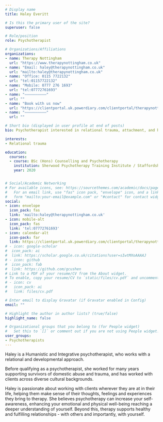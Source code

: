 ```yaml
---
# Display name
title: Haley Everitt

# Is this the primary user of the site?
superuser: false

# Role/position
role: Psychotherapist

# Organizations/Affiliations
organizations:
- name: Therapy Nottingham
  url: "https://www.therapynottingham.co.uk"
- name: "Email: haley@therapynottingham.co.uk"
  url: "mailto:haley@therapynottingham.co.uk"
- name: "Office: 0115 7722132"
  url: "tel:01157722132"
- name: "Mobile: 0777 276 1693"
  url: "tel:07772761693"
- name: "––––––––––"
  url: ""
- name: "Book with us now"
  url: "https://clientportal.uk.powerdiary.com/clientportal/therapynottingham"
- name: "––––––––––"
  url: ""

# Short bio (displayed in user profile at end of posts)
bio: Psychotherapist interested in relational trauma, attachment, and healing.

interests:
- Relational trauma

education:
  courses:
  - course: BSc (Hons) Counselling and Psychotherapy
    institution: Sherwood Psychotherapy Training Institute / Staffordshire University
    year: 2020


# Social/Academic Networking
# For available icons, see: https://sourcethemes.com/academic/docs/page-builder/#icons
#   For an email link, use "fas" icon pack, "envelope" icon, and a link in the
#   form "mailto:your-email@example.com" or "#contact" for contact widget.
social:
- icon: envelope
  icon_pack: fas
  link: 'mailto:haley@therapynottingham.co.uk'
- icon: mobile-alt
  icon_pack: fas
  link: 'tel:07772761693'
- icon: calendar-alt
  icon-pack: far
  link: https://clientportal.uk.powerdiary.com/clientportal/therapynottingham
# - icon: google-scholar
#  icon_pack: ai
#  link: https://scholar.google.co.uk/citations?user=sIwtMXoAAAAJ
# - icon: github
#  icon_pack: fab
#  link: https://github.com/gcushen
# Link to a PDF of your resume/CV from the About widget.
# To enable, copy your resume/CV to `static/files/cv.pdf` and uncomment the lines below.
# - icon: cv
#   icon_pack: ai
#   link: files/cv.pdf

# Enter email to display Gravatar (if Gravatar enabled in Config)
email: ""

# Highlight the author in author lists? (true/false)
highlight_name: false

# Organizational groups that you belong to (for People widget)
#   Set this to `[]` or comment out if you are not using People widget.
user_groups:
- Psychotherapists
---
```


Haley is a Humanistic and Integrative psychotherapist, who works with a relational and developmental approach.

Before qualifying as a psychotherapist, she worked for many years supporting survivors of domestic abuse and trauma, and has worked with clients across diverse cultural backgrounds.

Haley is passionate about working with clients wherever they are at in their life, helping them make sense of their thoughts, feelings and experiences they bring to therapy.  She believes psychotherapy can increase your self-awareness, enhancing your emotional and physical well-being reaching a deeper understanding of yourself.  Beyond this, therapy supports healthy and fulfilling relationships - with others and importantly, with yourself.